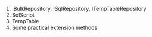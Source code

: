 ﻿1. IBulkRepository, ISqlRepository, ITempTableRepository
2. SqlScript
3. TempTable
4. Some practical extension methods